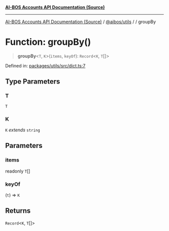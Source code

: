 [**AI-BOS Accounts API Documentation (Source)**](../../../README.md)

***

[AI-BOS Accounts API Documentation (Source)](../../../README.md) / [@aibos/utils](../README.md) / [](../README.md) / groupBy

# Function: groupBy()

> **groupBy**\<`T`, `K`\>(`items`, `keyOf`): `Record`\<`K`, `T`[]\>

Defined in: [packages/utils/src/dict.ts:7](https://github.com/pohlai88/accounts/blob/48103fb36d28b2b9bfb33472b6de2f719773cde9/packages/utils/src/dict.ts#L7)

## Type Parameters

### T

`T`

### K

`K` *extends* `string`

## Parameters

### items

readonly `T`[]

### keyOf

(`t`) => `K`

## Returns

`Record`\<`K`, `T`[]\>
